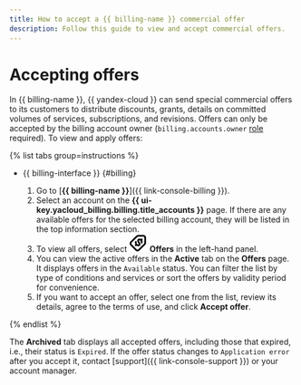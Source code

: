 ```yaml
---
title: How to accept a {{ billing-name }} commercial offer
description: Follow this guide to view and accept commercial offers.
---
```


# Accepting offers

In {{ billing-name }}, {{ yandex-cloud }} can send special commercial offers to its customers to distribute discounts, grants, details on committed volumes of services, subscriptions, and revisions. Offers can only be accepted by the billing account owner (`billing.accounts.owner` [role](../security/index.md#billing-accounts-owner) required). To view and apply offers:

{% list tabs group=instructions %}

- {{ billing-interface }} {#billing}

  1. Go to [**{{ billing-name }}**]({{ link-console-billing }}).
  1. Select an account on the **{{ ui-key.yacloud_billing.billing.title_accounts }}** page. If there are any available offers for the selected billing account, they will be listed in the top information section.   
  1. To view all offers, select ![image](../../_assets/console-icons/tag-dollar.svg) **Offers** in the left-hand panel.
  1. You can view the active offers in the **Active** tab on the **Offers** page. It displays offers in the `Available` status. You can filter the list by type of conditions and services or sort the offers by validity period for convenience. 
  1. If you want to accept an offer, select one from the list, review its details, agree to the terms of use, and click **Accept offer**.

{% endlist %}

The **Archived** tab displays all accepted offers, including those that expired, i.e., their status is `Expired`. If the offer status changes to `Application error` after you accept it, contact [support]({{ link-console-support }}) or your account manager.
